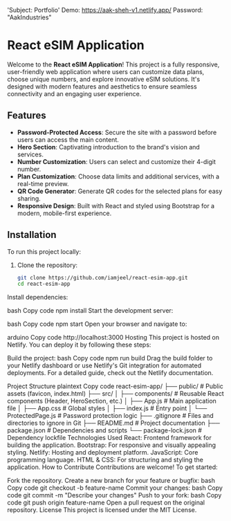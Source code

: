 'Subject: Portfolio'
Demo: https://aak-sheh-v1.netlify.app/
Password: "AakIndustries"


# React eSIM Application

Welcome to the **React eSIM Application**! This project is a fully responsive, user-friendly web application where users can customize data plans, choose unique numbers, and explore innovative eSIM solutions. It's designed with modern features and aesthetics to ensure seamless connectivity and an engaging user experience.

## Features

- **Password-Protected Access**: Secure the site with a password before users can access the main content.
- **Hero Section**: Captivating introduction to the brand's vision and services.
- **Number Customization**: Users can select and customize their 4-digit number.
- **Plan Customization**: Choose data limits and additional services, with a real-time preview.
- **QR Code Generator**: Generate QR codes for the selected plans for easy sharing.
- **Responsive Design**: Built with React and styled using Bootstrap for a modern, mobile-first experience.

## Installation

To run this project locally:

1. Clone the repository:
   ```bash
   git clone https://github.com/iamjeel/react-esim-app.git
   cd react-esim-app
Install dependencies:

bash
Copy code
npm install
Start the development server:

bash
Copy code
npm start
Open your browser and navigate to:

arduino
Copy code
http://localhost:3000
Hosting
This project is hosted on Netlify. You can deploy it by following these steps:

Build the project:
bash
Copy code
npm run build
Drag the build folder to your Netlify dashboard or use Netlify's Git integration for automated deployments.
For a detailed guide, check out the Netlify documentation.

Project Structure
plaintext
Copy code
react-esim-app/
├── public/               # Public assets (favicon, index.html)
├── src/
│   ├── components/       # Reusable React components (Header, HeroSection, etc.)
│   ├── App.js            # Main application file
│   ├── App.css           # Global styles
│   ├── index.js          # Entry point
│   └── ProtectedPage.js  # Password protection logic
├── .gitignore            # Files and directories to ignore in Git
├── README.md             # Project documentation
├── package.json          # Dependencies and scripts
└── package-lock.json     # Dependency lockfile
Technologies Used
React: Frontend framework for building the application.
Bootstrap: For responsive and visually appealing styling.
Netlify: Hosting and deployment platform.
JavaScript: Core programming language.
HTML & CSS: For structuring and styling the application.
How to Contribute
Contributions are welcome! To get started:

Fork the repository.
Create a new branch for your feature or bugfix:
bash
Copy code
git checkout -b feature-name
Commit your changes:
bash
Copy code
git commit -m "Describe your changes"
Push to your fork:
bash
Copy code
git push origin feature-name
Open a pull request on the original repository.
License
This project is licensed under the MIT License.

